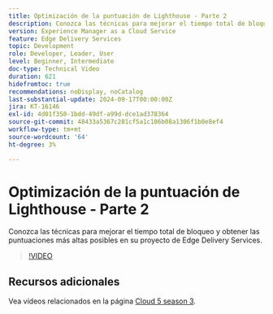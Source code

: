 ```yaml
---
title: Optimización de la puntuación de Lighthouse - Parte 2
description: Conozca las técnicas para mejorar el tiempo total de bloqueo y obtener las puntuaciones más altas posibles en su proyecto de Edge Delivery Services.
version: Experience Manager as a Cloud Service
feature: Edge Delivery Services
topic: Development
role: Developer, Leader, User
level: Beginner, Intermediate
doc-type: Technical Video
duration: 621
hidefromtoc: true
recommendations: noDisplay, noCatalog
last-substantial-update: 2024-09-17T00:00:00Z
jira: KT-16146
exl-id: 4d01f350-1bdd-49df-a99d-dce1ad378364
source-git-commit: 48433a5367c281cf5a1c106b08a1306f1b0e8ef4
workflow-type: tm+mt
source-wordcount: '64'
ht-degree: 3%

---
```


# Optimización de la puntuación de Lighthouse - Parte 2

Conozca las técnicas para mejorar el tiempo total de bloqueo y obtener las puntuaciones más altas posibles en su proyecto de Edge Delivery Services.

>[!VIDEO](https://video.tv.adobe.com/v/3434042/?learn=on)

## Recursos adicionales

Vea vídeos relacionados en la página [Cloud 5 season 3](../cloud5-season-3.md).
